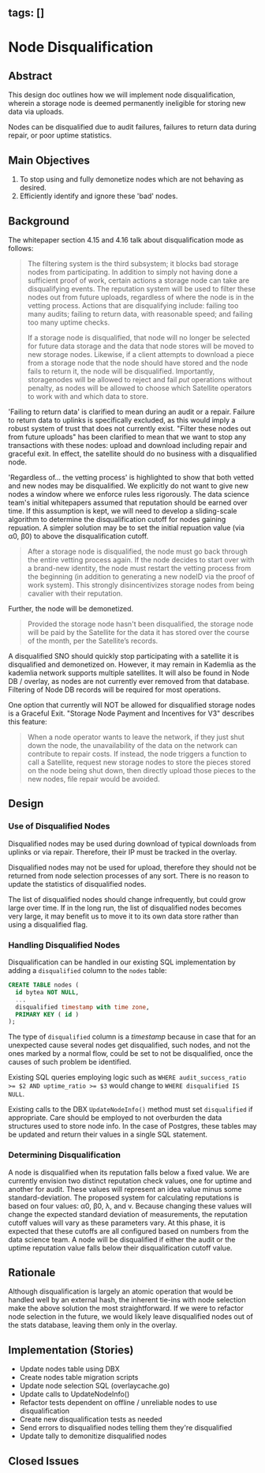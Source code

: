 tags: []
---

# Node Disqualification

## Abstract

This design doc outlines how we will implement node disqualification, wherein a storage node is deemed permanently ineligible for storing new data via uploads.

Nodes can be disqualified due to audit failures, failures to return data during repair, or poor uptime statistics.

## Main Objectives

1. To stop using and fully demonetize nodes which are not behaving as desired.
2. Efficiently identify and ignore these 'bad' nodes.

## Background

The whitepaper section 4.15 and 4.16 talk about disqualification mode as follows:

> The filtering system is the third subsystem; it blocks bad storage nodes from participating. In addition to simply not having done a sufficient proof of work, certain actions a storage node can take are disqualifying events. The reputation system will be used to filter these nodes out from future uploads, regardless of where the node is in the vetting process. Actions that are disqualifying include: failing too many audits; failing to return data, with reasonable speed; and failing too many uptime checks.
>
> If a storage node is disqualified, that node will no longer be selected for future data storage and the data that node stores will be moved to new storage nodes. Likewise, if a client attempts to download a piece from a storage node that the node should have stored and the node fails to return it, the node will be disqualified. Importantly, storagenodes will be allowed to reject and fail _put_ operations without penalty, as nodes will be allowed to choose which Satellite operators to work with and which data to store.

'Failing to return data' is clarified to mean during an audit or a repair. Failure to return data to uplinks is specifically excluded, as this would imply a robust system of trust that does not currently exist. "Filter these nodes out from future uploads" has been clarified to mean that we want to stop any transactions with these nodes:  upload and download including repair and graceful exit.  In effect, the satellite should do no business with a disqualified node.

'Regardless of... the vetting process' is highlighted to show that both vetted and new nodes may be disqualified.  We explicitly do not want to give new nodes a window where we enforce rules less rigorously.  The data science team's initial whitepapers assumed that reputation should be earned over time.  If this assumption is kept, we will need to develop a sliding-scale algorithm to determine the disqualification cutoff for nodes gaining repuation.  A simpler solution may be to set the initial repuation value (via α0, β0) to above the disqualification cutoff.

> After a storage node is disqualified, the node must go back through the entire vetting process again. If the node decides to start over with a brand-new identity, the node must restart the vetting process from the beginning (in addition to generating a new nodeID via the proof of work system). This strongly disincentivizes storage nodes from being cavalier with their reputation.

Further, the node will be demonetized.

> Provided the storage node hasn't been disqualified, the storage node will be paid by the Satellite for the data it has stored over the course of the month, per the Satellite’s records.

A disqualified SNO should quickly stop participating with a satellite it is disqualified and demonetized on.  However, it may remain in Kademlia as the kademlia network supports multiple satellites.  It will also be found in Node DB / overlay, as nodes are not currently ever removed from that database.  Filtering of Node DB records will be required for most operations.

One option that currently will NOT be allowed for disqualified storage nodes is a Graceful Exit.  "Storage Node Payment and Incentives for V3" describes this feature:

> When a node operator wants to leave the network, if they just shut down the node, the unavailability of the data on the network can contribute to repair costs.  If instead, the node triggers a function to call a Satellite, request new storage nodes to store the pieces stored on the node being shut down, then directly upload those pieces to the new nodes, file repair would be avoided.

## Design

### Use of Disqualified Nodes

Disqualified nodes may be used during download of typical downloads from uplinks or via repair.  Therefore, their IP must be tracked in the overlay.

Disqualified nodes may not be used for upload, therefore they should not be returned from node selection processes of any sort.  There is no reason to update the statistics of disqualified nodes.

The list of disqualified nodes should change infrequently, but could grow large over time.  If in the long run, the list of disqualified nodes becomes very large, it may benefit us to move it to its own data store rather than using a disqualified flag.

### Handling Disqualified Nodes

Disqualification can be handled in our existing SQL implementation by adding a `disqualified` column to the `nodes` table:

```sql
CREATE TABLE nodes (
  id bytea NOT NULL,
  ...
  disqualified timestamp with time zone,
  PRIMARY KEY ( id )
);
```

The type of `disqualified` column is a _timestamp_ because in case that for an unexpected cause several nodes get disqualified, such nodes, and not the ones marked by a normal flow, could be set to not be disqualified, once the causes of such problem be identified.

Existing SQL queries employing logic such as `WHERE audit_success_ratio >= $2 AND uptime_ratio >= $3` would change to `WHERE disqualified IS NULL`.

Existing calls to the DBX `UpdateNodeInfo()` method must set `disqualified` if appropriate.  Care should be employed to not overburden the data structures used to store node info.  In the case of Postgres, these tables may be updated and return their values in a single SQL statement.

### Determining Disqualification

A node is disqualified when its reputation falls below a fixed value.  We are currently envision two distinct reputation check values, one for uptime and another for audit.  These values will represent an idea value minus some standard-deviation.  The proposed system for calculating reputations is based on four values: α0, β0, λ, and v.  Because changing these values will change the expected standard deviation of measurements, the reputation cutoff values will vary as these parameters vary.  At this phase, it is expected that these cutoffs are all configured based on numbers from the data science team.  A node will be disqualified if either the audit or the uptime reputation value falls below their disqualification cutoff value.

## Rationale

Although disqualification is largely an atomic operation that would be handled well by an external hash, the inherent tie-ins with node selection make the above solution the most straightforward.  If we were to refactor node selection in the future, we would likely leave disqualified nodes out of the stats database, leaving them only in the overlay.

## Implementation (Stories)

- Update nodes table using DBX
- Create nodes table migration scripts
- Update node selection SQL (overlaycache.go)
- Update calls to UpdateNodeInfo()
- Refactor tests dependent on offline / unreliable nodes to use disqualification
- Create new disqualification tests as needed
- Send errors to disqualified nodes telling them they're disqualified
- Update tally to demonitize disqualified nodes

## Closed Issues

